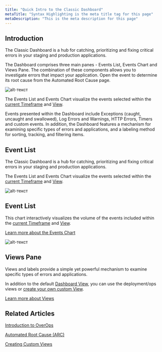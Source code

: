 ```yaml
---
title: "Quick Intro to the Classic Dashboard"
metaTitle: "Syntax Highlighting is the meta title tag for this page"
metaDescription: "This is the meta description for this page"
---
```


## Introduction
The Classic Dashboard is a hub for catching, prioritizing and fixing critical errors in your staging and production applications.

The Dashboard comprises three main panes - Events List, Events Chart and Views Pane. The combination of these components allows you to investigate errors that impact your application. Open the event to determine its root cause from the Automated Root Cause page.

![alt-текст](https://files.readme.io/61a0667-Dashboard-sidebar_2.0.jpg "Текст заголовка логотипа 1")

The Events List and Events Chart visualize the events selected within the [current Timeframe](https://doc.overops.com/docs/the-dashboard-overview#section-setting-timeframes) and [View](https://doc.overops.com/docs/the-dashboard-overview#section-views-and-labels).

Events presented within the Dashboard include Exceptions (caught, uncaught and swallowed), Log Errors and Warnings, HTTP Errors, Timers and custom events. In addition, the Dashboard features a mechanism for examining specific types of errors and applications, and a labeling method for sorting, tracking, and filtering items.

## Event List
The Classic Dashboard is a hub for catching, prioritizing and fixing critical errors in your staging and production applications.

The Events List and Events Chart visualize the events selected within the [current Timeframe](https://doc.overops.com/docs/the-dashboard-overview#section-setting-timeframes) and [View](https://doc.overops.com/docs/the-dashboard-overview#section-views-and-labels).

![alt-текст](https://files.readme.io/b81489c-mceclip0.png "Текст заголовка логотипа 1")

## Event List
This chart interactively visualizes the volume of the events included within the [current Timeframe](https://doc.overops.com/docs/the-dashboard-overview#section-setting-timeframes) and [View](https://doc.overops.com/docs/the-dashboard-overview#section-views-and-labels).

[Learn more about the Events Chart](https://doc.overops.com/docs/event-chart)

![alt-текст](https://files.readme.io/80e26ea-event_chart_intro_1.png "Текст заголовка логотипа 1")

## Views Pane
Views and labels provide a simple yet powerful mechanism to examine specific types of errors and applications.

In addition to the default [Dashboard View](https://doc.overops.com/docs/view-panes#section-view-folders), you can use the deployment/ops views or [create your own custom View](https://doc.overops.com/docs/view-panes#section-creating-custom-views).

[Learn more about Views](https://doc.overops.com/docs/view-panes)

## Related Articles
[Introduction to OverOps](https://doc.overops.com/docs/introduction-to-overops)

[Automated Root Cause (ARC)](https://doc.overops.com/docs/automated-root-cause-arc)

[Creating Custom Views](https://doc.overops.com/docs/view-panes#section-creating-custom-views)
